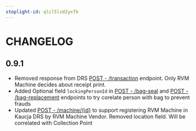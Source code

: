 ```yaml
---
stoplight-id: qlcl5lzd2yxfb
---
```


# CHANGELOG

## 0.9.1

* Removed response from DRS [POST - /transaction](https://kaucja.stoplight.io/docs/rvm-api/sbyw8qv8u7gj8-post-single-transaction) endpoint. Only RVM Machine decides about receipt print.
* Added Optional field `lockingPersonId` in [POST - /bag-seal](https://kaucja.stoplight.io/docs/rvm-api/lqz2mv777xppe-call-performed-when-bag-seal-is-performed) and [POST - /bag-replacement](https://kaucja.stoplight.io/docs/rvm-api/3r55dg8tllqbx-trigger-an-replacement-action-for-rvm) endpoints to try corelate person with bag to prevent frauds
* Updated [POST - /machine/{id}](https://kaucja.stoplight.io/docs/rvm-api/bu3ambgd8l19t-machine-update) to support registering RVM Machine in Kaucja DRS by RVM Machine Vendor. Removed location field. Will be correlated with Collection Point
